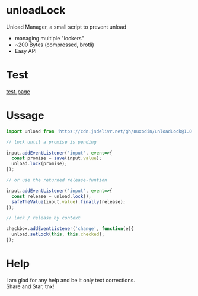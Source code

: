 # unloadLock
Unload Manager, a small script to prevent unload
- managing multiple "lockers"
- ~200 Bytes (compressed, brotli)
- Easy API

# Test

<a href="https://raw.githack.com/nuxodin/unloadLock/main/test.html">test-page</a>


# Ussage

```js
import unload from 'https://cdn.jsdelivr.net/gh/nuxodin/unloadLock@1.0.0/index.min.js';

// lock until a promise is pending

input.addEventListener('input', event=>{
  const promise = save(input.value);
  unload.lock(promise);
});

// or use the returned release-funtion

input.addEventListener('input', event=>{
  const release = unload.lock();
  safeTheValue(input.value).finally(release);
});

// lock / release by context

checkbox.addEventListener('change', function(e){
  unload.setLock(this, this.checked);
});

```

# Help
I am glad for any help and be it only text corrections.  
Share and Star, tnx!
